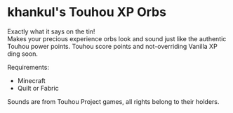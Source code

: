 # khankul's Touhou XP Orbs

Exactly what it says on the tin!  
Makes your precious experience orbs look and sound just like the authentic Touhou power points.
Touhou score points and not-overriding Vanilla XP ding soon.

Requirements:
- Minecraft
- Quilt or Fabric

Sounds are from Touhou Project games, all rights belong to their holders.
